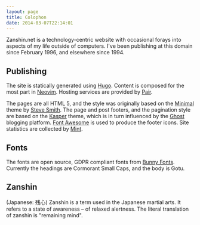 ```yaml
---
layout: page
title: Colophon
date: 2014-03-07T22:14:01
---
```

Zanshin.net is a technology-centric website with occasional forays into aspects of my life outside of computers. I've been publishing at this domain since February 1996, and elsewhere since 1994.

## Publishing
The site is statically generated using [Hugo](http://gohugo.io "Hugo"). Content is composed for the most part in [Neovim](http://www.neoim.io "Neovim"). Hosting services are provided by [Pair](http://www.pair.com/ "Pair").

The pages are all HTML 5, and the style was originally based on the [Minimal](https://github.com/orderedlist/minimal "Minimal") theme by [Steve Smith](https://github.com/orderedlist "Steve Smith"). The page and post footers, and the pagination style are based on the [Kasper](https://github.com/rosario/kasper "Kasper") theme, which is in turn influenced by the [Ghost](https://ghost.org "Ghost") blogging platform. [Font Awesome](http://fortawesome.github.io/Font-Awesome/ "Font Awesome") is used to produce the footer icons. Site statistics are collected by [Mint](http://haveamint.com "Mint").

## Fonts
The fonts are open source, GDPR compliant fonts from [Bunny Fonts](https://fonts.bunny.net "Bunny
Fonts"). Currently the headings are Cormorant Small Caps, and the body is Gotu.

## Zanshin
(Japanese: 残心)
Zanshin is a term used in the Japanese martial arts. It refers to a state of awareness – of relaxed alertness. The literal translation of zanshin is "remaining mind".
